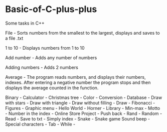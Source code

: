 # Basic-of-C-plus-plus
Some tasks in C++


File - Sorts numbers from the smallest to the largest, displays and saves to a file .txt

1 to 10 -	Displays numbers from 1 to 10

Add number - Adds any number of numbers

Adding numbers - Adds 2 numbers

Average - The program reads numbers, and displays their numbers, indexes. After entering a negative number
the program stops and then displays the average counted in the function.

Binary - 
Calculator - 
Christmas tree - 
Color - 
Conversion - 
Database - 
Draw with stars - 
Draw with triangle - 
Draw without filling - 
Draw - 
Fibonacci - 
Figures - 
Graphic menu - 
Hello World - 
Horner - 
Library - 
Min-max - 
Motto - 
Number in the index - 
Online Store Project - 
Push back - 
Rand - 
Random - 
Read - 
Save to txt - 
Simply index - 
Snake - Snake game
Sound beep - 
Special characters - 
Tab - 
While - 

